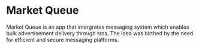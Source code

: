 # Market Queue
Market Queue is an app that intergrates messaging system which enables bulk advertisement delivery through sms. The idea was birthed by the need for efficient and secure messaging platforms.